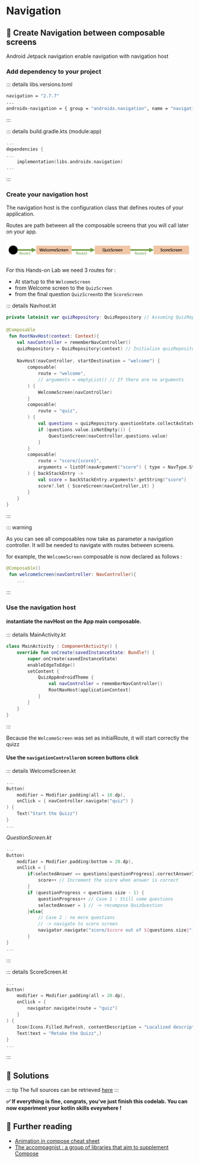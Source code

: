 # Navigation

##  🧪 Create Navigation between composable screens 

Android Jetpack navigation enable navigation with navigation host

### Add  dependency to your project

::: details libs.versions.toml
``` sh
navigation = "2.7.7"
...
androidx-navigation = { group = "androidx.navigation", name = "navigation-compose", version.ref = "navigation" }
```
::: 

::: details build.gradle.kts (module:app)
``` kotlin
...
dependencies {
...
    implementation(libs.androidx.navigation)
...
```
::: 

### Create your navigation host 

The navigation host is the configuration class that defines routes 
of your application. 

Routes are path between all the composable screens that you will call later on your app.

![routes overview](../assets/images/routes.png)


For this Hands-on Lab we need 3 routes for : 
* At startup to the `WelcomeScreen`
* from Welcome screen to the `QuizScreen`
* from the final question `QuizScreen`to the `ScoreScreen` 

::: details Navhost.kt
```kotlin
private lateinit var quizRepository: QuizRepository // Assuming QuizRepository is defined elsewhere

@Composable
 fun RootNavHost(context: Context){
    val navController = rememberNavController()
    quizRepository = QuizRepository(context) // Initialize quizRepository

    NavHost(navController, startDestination = "welcome") {
        composable(
            route = "welcome",
            // arguments = emptyList() // If there are no arguments
        ) {
            WelcomeScreen(navController)
        }
        composable(
            route = "quiz",
        ) {
            val questions = quizRepository.questionState.collectAsState()
            if (questions.value.isNotEmpty()) {
                QuestionScreen(navController,questions.value)
            }
        }
        composable(
            route = "score/{score}",
            arguments = listOf(navArgument("score") { type = NavType.StringType })
        ) { backStackEntry ->
            val score = backStackEntry.arguments?.getString("score")
            score?.let { ScoreScreen(navController,it) }
        }
    }
}
```
::: 

::: warning

As you can see all composables now take as parameter a navigation controller.
It will be needed to navigate with routes between screens.

for example, the `WelcomeScreen` composable is now declared as follows :

```kotlin
@Composable()
 fun welcomeScreen(navController: NavController){
    ...
```
:::



### Use the navigation host

#### instantiate the navHost on the App main composable.

::: details MainActivity.kt  

```kotlin
class MainActivity : ComponentActivity() {
    override fun onCreate(savedInstanceState: Bundle?) {
        super.onCreate(savedInstanceState)
        enableEdgeToEdge()
        setContent {
            QuizAppAndroidTheme {
                val navController = rememberNavController()
                RootNavHost(applicationContext)
            }
        }
    }
}
```
:::

Because the `WelcomeScreen` was set as initialRoute, it will start correctly the quizz

#### Use the `navigationController`on screen buttons click

::: details WelcomeScreen.kt 
```kotlin
...
Button(
    modifier = Modifier.padding(all = 10.dp),
    onClick = { navController.navigate("quiz") }
) {
    Text("Start the Quizz")
}
...
```

*QuestionScreen.kt* 
```kotlin
...
Button(
    modifier = Modifier.padding(bottom = 20.dp),
    onClick = {
        if(selectedAnswer == questions[questionProgress].correctAnswerId) {
            score++ // Increment the score when answer is correct
        }
        if (questionProgress < questions.size - 1) {
            questionProgress++ // Case 1 : Still some questions
            selectedAnswer = 1 // -> recompose QuizQuestion
        }else{
            // Case 2 : no more questions
            // -> navigate to score screen
            navigator.navigate("score/$score out of ${questions.size}")
        }
}
...
```
:::

::: details ScoreScreen.kt
```kotlin
...
Button(
    modifier = Modifier.padding(all = 20.dp),
    onClick = {
        navigator.navigate(route = "quiz")
    }
) {
    Icon(Icons.Filled.Refresh, contentDescription = "Localized description")
    Text(text = "Retake the Quizz",)
}
...
```
:::


## 🎯 Solutions

::: tip
The full sources can be retrieved [here](#) 
:::


**✅ If everything is fine,  congrats, you've just finish this codelab. You can now experiment your kotlin skills eveywhere !**

## 📖 Further reading
- [Animation in compose cheat sheet](https://storage.googleapis.com/android-stories/compose/Compose_Animation_Cheat_Sheet.pdf)
- [The accompagnist : a group of libraries that aim to supplement Compose](https://google.github.io/accompanist/)

